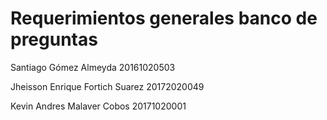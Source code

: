 # Requerimientos generales banco de preguntas

Santiago Gómez Almeyda 20161020503

Jheisson Enrique Fortich Suarez 20172020049

Kevin Andres Malaver Cobos 20171020001
